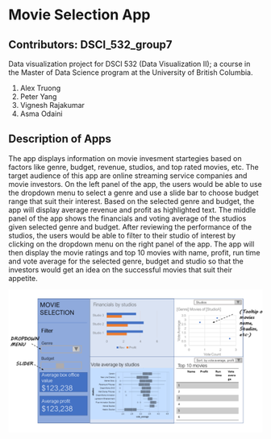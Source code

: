 # Movie Selection App 


## Contributors: DSCI_532_group7

Data visualization project for DSCI 532 (Data Visualization II); a
course in the Master of Data Science program at the University of
British Columbia.

1. Alex Truong
2. Peter Yang 
3. Vignesh Rajakumar
4. Asma Odaini

## Description of Apps
The app displays information on movie invesment startegies based on factors like genre, budget, revenue, studios, and top rated movies, etc. The target audience of this app are online streaming service companies and movie investors. On the left panel of the app, the users would be able to use the dropdown menu to select a genre and use a slide bar to choose budget range that suit their interest. Based on the selected genre and budget, the app will display average revenue and profit as highlighted text. The middle panel of the app shows the financials and voting average of the studios given selected genre and budget. After reviewing the performance of the studios, the users would be able to filter to their studio of interest by clicking on the dropdown menu on the right panel of the app. The app will then display the movie ratings and top 10 movies with name, profit, run time and vote average for the selected genre, budget and studio so that the investors would get an idea on the successful movies that suit their appetite. 

![app_sketch](/pics/app_sketch.png?raw=true)

